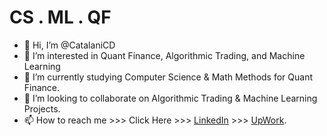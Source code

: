 # CS . ML . QF

- 👋 Hi, I’m @CatalaniCD
- 👀 I’m interested in Quant Finance, Algorithmic Trading, and Machine Learning
- 🌱 I’m currently studying Computer Science & Math Methods for Quant Finance.
- 💞️ I’m looking to collaborate on Algorithmic Trading & Machine Learning Projects.
- 📫 How to reach me >>> Click Here >>> [LinkedIn](https://www.linkedin.com/in/claudio-dami%C3%A1n-catalani-0bb814181/) >>> [UpWork](https://www.upwork.com/freelancers/claudiocatalani).

<!---
CatalaniCD/CatalaniCD is a ✨ special ✨ repository because its `README.md` (this file) appears on your GitHub profile.
You can click the Preview link to take a look at your changes.
--->
